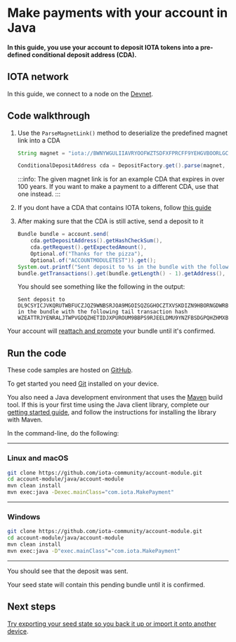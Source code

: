 # Make payments with your account in Java

**In this guide, you use your account to deposit IOTA tokens into a pre-defined conditional deposit address (CDA).**

## IOTA network

In this guide, we connect to a node on the [Devnet](root://getting-started/0.1/network/iota-networks.md#devnet).

## Code walkthrough

1. Use the `ParseMagnetLink()` method to deserialize the predefined magnet link into a CDA 

    ```java
    String magnet = "iota://BWNYWGULIIAVRYOOFWZTSDFXFPRCFF9YEHGVBOORLGCPCJSKTHU9OKESUGZGWZXZZDLESFPPTGEHVKTTXG9BQLSIGP/?timeout_at=5174418337&multi_use=1&expected_amount=0";

    ConditionalDepositAddress cda = DepositFactory.get().parse(magnet, MagnetMethod.class);
    ```

    :::info:
    The given magnet link is for an example CDA that expires in over 100 years.
    If you want to make a payment to a different CDA, use that one instead.
    :::


2. If you dont have a CDA that contains IOTA tokens, follow [this guide](../java/generate-cda.md)

3. After making sure that the CDA is still active, send a deposit to it

    ```java
    Bundle bundle = account.send(
        cda.getDepositAddress().getHashCheckSum(), 
        cda.getRequest().getExpectedAmount(), 
        Optional.of("Thanks for the pizza"),
        Optional.of("ACCOUNTMODULETEST")).get();
    System.out.printf("Sent deposit to %s in the bundle with the following tail transaction hash %s\n",
    bundle.getTransactions().get(bundle.getLength() - 1).getAddress(), bundle.getTransactions().get(bundle.getLength() - 1).getHash());
    ```

    You should see something like the following in the output:

    ```
    Sent deposit to DL9CSYICJVKQRUTWBFUCZJQZ9WNBSRJOA9MGOISQZGGHOCZTXVSKDIZN9HBORNGDWRBBAFTKXGEJIAHKDTMAUX9ILA in the bundle with the following tail transaction hash WZEATTRJYENRALJTWPVGDQZHETIDJXPUROUM9BBPS9RJEELDMU9YNZFBSDGPQHZHMXBVCKITSMDEEQ999
    ```

Your account will [reattach and promote](root://getting-started/0.1/transactions/reattach-rebroadcast-promote.md) your bundle until it's confirmed.

## Run the code

These code samples are hosted on [GitHub](https://github.com/iota-community/account-module).

To get started you need [Git](https://git-scm.com/book/en/v2/Getting-Started-Installing-Git) installed on your device.

You also need a Java development environment that uses the [Maven](https://maven.apache.org/download.cgi) build tool. If this is your first time using the Java client library, complete our [getting started guide](../../getting-started/java-quickstart.md), and follow the instructions for installing the library with Maven.

In the command-line, do the following:

--------------------
### Linux and macOS
```bash
git clone https://github.com/iota-community/account-module.git
cd account-module/java/account-module
mvn clean install
mvn exec:java -Dexec.mainClass="com.iota.MakePayment"
```
---
### Windows
```bash
git clone https://github.com/iota-community/account-module.git
cd account-module/java/account-module
mvn clean install
mvn exec:java -D"exec.mainClass"="com.iota.MakePayment"
```
--------------------

You should see that the deposit was sent.

Your seed state will contain this pending bundle until it is confirmed.

## Next steps

[Try exporting your seed state so you back it up or import it onto another device](../java/export-seed-state.md).

